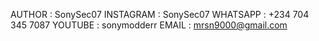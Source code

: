 AUTHOR : SonySec07
INSTAGRAM : SonySec07
WHATSAPP : +234 704 345 7087
YOUTUBE : sonymodderr
EMAIL : mrsn9000@gmail.com
